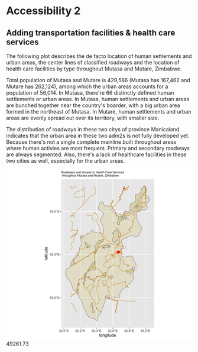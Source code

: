 # Accessibility 2
## Adding transportation facilities & health care services

The following plot describes the de facto location of human settlements and urban areas, the center lines of classified roadways and the location of health care facilities by type throughout Mutasa and Mutare, Zimbabwe.

Total population of Mutasa and Mutare is 429,586 (Mutasa has 167,462 and Mutare has 262,124), among which the urban areas accounts for a population of 56,014. In Mutasa, there're 66 distinctly defined human settlements or urban areas. In Mutasa, human settlements and urban areas are bunched together near the country's boarder, with a big urban area formed in the northeast of Mutasa. In Mutare, human settlements and urban areas are evenly spread out over its territory, with smaller size.  

The distribution of roadways in these two citys of province Manicaland indicates that the urban area in these two adm2s is not fully developed yet. Because there's not a single complete mainline built throughout areas where human activies are most frequent. Primary and secondary roadways are always segmented. Also, there's a lack of healthcare facilities in these two cities as well, especially for the urban areas.

![](access2.png)49261.73
